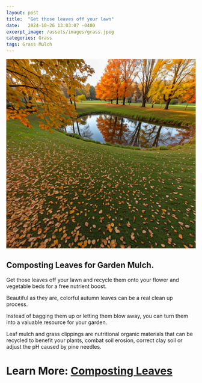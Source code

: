 ```yaml
---
layout: post
title:  "Get those leaves off your lawn"
date:   2024-10-26 13:03:07 -0400
excerpt_image: /assets/images/grass.jpeg
categories: Grass
tags: Grass Mulch
---
```


<img src="/assets/images/grass.jpeg">

## Composting Leaves for Garden Mulch.

Get those leaves off your lawn and recycle them onto your flower and vegetable beds for a free nutrient boost.

Beautiful as they are, colorful autumn leaves can be a real clean up process. 

Instead of bagging them up or letting them blow away, you can turn them into a valuable resource for your garden. 

Leaf mulch and grass clippings are nutritional organic materials that can be recycled to benefit your plants, combat soil erosion, correct clay soil or adjust the pH caused by pine needles.

# Learn More: [Composting Leaves](https://www.mensjournal.com/pursuits/home-living/how-to-use-leaves-as-compost-mulch)